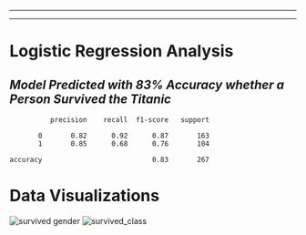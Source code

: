 ___
___
# Logistic Regression Analysis


## *Model Predicted with 83% Accuracy whether a Person Survived the Titanic*

              precision    recall  f1-score   support

           0       0.82      0.92      0.87       163
           1       0.85      0.68      0.76       104

    accuracy                           0.83       267



# Data Visualizations 

![survived gender](https://user-images.githubusercontent.com/64975026/84299661-bb67e580-ab16-11ea-882b-a067cee60fcb.png)
![survived_class](https://user-images.githubusercontent.com/64975026/84299662-bc007c00-ab16-11ea-9dc6-9f264255fb5a.png)




